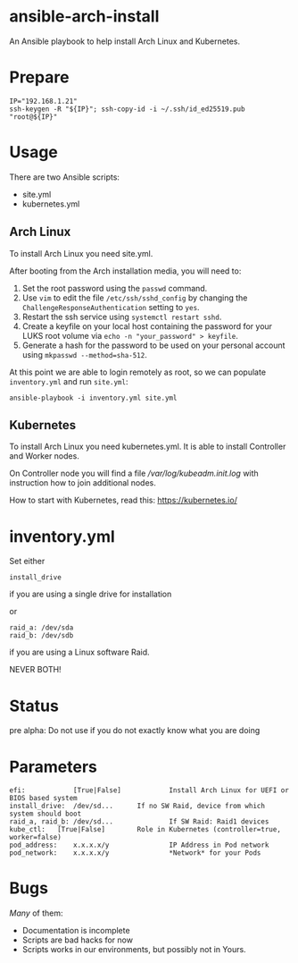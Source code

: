 # ansible-arch-install

An Ansible playbook to help install Arch Linux and Kubernetes.

# Prepare

```console
IP="192.168.1.21"
ssh-keygen -R "${IP}"; ssh-copy-id -i ~/.ssh/id_ed25519.pub "root@${IP}"
```

# Usage

There are two Ansible scripts:

* site.yml
* kubernetes.yml

## Arch Linux

To install Arch Linux you need site.yml.

After booting from the Arch installation media, you will need to:
1. Set the root password using the `passwd` command.
2. Use `vim` to edit the file `/etc/ssh/sshd_config` by changing the
   `ChallengeResponseAuthentication` setting to `yes`.
3. Restart the ssh service using `systemctl restart sshd`.
4. Create a keyfile on your local host containing the password for
   your LUKS root volume via `echo -n "your_password" > keyfile`.
5. Generate a hash for the password to be used on your personal
   account using `mkpasswd --method=sha-512`.

At this point we are able to login remotely as root, so we can
populate `inventory.yml` and run `site.yml`:

```console
ansible-playbook -i inventory.yml site.yml
```

## Kubernetes

To install Arch Linux you need kubernetes.yml.
It is able to install Controller and Worker nodes.

On Controller node you will find a file */var/log/kubeadm.init.log*
with instruction how to join additional nodes.

How to start with Kubernetes, read this: https://kubernetes.io/

# inventory.yml

Set either
```console
install_drive
```
if you are using a single drive for installation

or

```console
raid_a: /dev/sda
raid_b: /dev/sdb
```

if you are using a Linux software Raid.

NEVER BOTH!

# Status

pre alpha: Do not use if you do not exactly know what you are doing

# Parameters

```console
efi:            [True|False]            Install Arch Linux for UEFI or BIOS based system
install_drive:	/dev/sd...		If no SW Raid, device from which system should boot
raid_a, raid_b:	/dev/sd...              If SW Raid: Raid1 devices
kube_ctl:	[True|False]		Role in Kubernetes (controller=true, worker=false)
pod_address:	x.x.x.x/y               IP Address in Pod network
pod_network:    x.x.x.x/y               *Network* for your Pods
```

# Bugs

*Many* of them:

* Documentation is incomplete
* Scripts are bad hacks for now
* Scripts works in our environments, but possibly not in Yours.

